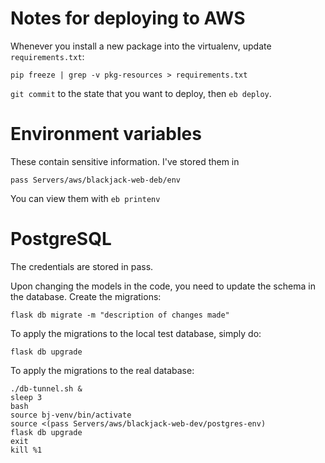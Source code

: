 # Notes for deploying to AWS

Whenever you install a new package into the virtualenv, update
`requirements.txt`:

    pip freeze | grep -v pkg-resources > requirements.txt

`git commit` to the state that you want to deploy, then `eb deploy`.

# Environment variables

These contain sensitive information. I've stored them in

    pass Servers/aws/blackjack-web-deb/env

You can view them with `eb printenv`

# PostgreSQL

The credentials are stored in pass.

Upon changing the models in the code, you need to update the schema in the
database. Create the migrations:

    flask db migrate -m "description of changes made"

To apply the migrations to the local test database, simply do:

    flask db upgrade

To apply the migrations to the real database:

    ./db-tunnel.sh &
    sleep 3
    bash
    source bj-venv/bin/activate
    source <(pass Servers/aws/blackjack-web-dev/postgres-env)
    flask db upgrade
    exit
    kill %1
